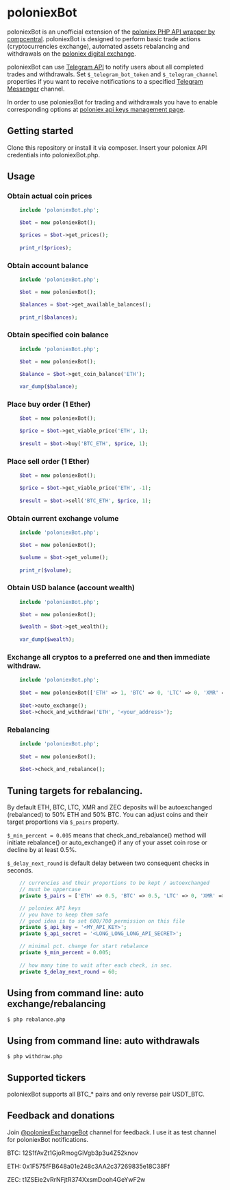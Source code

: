 # poloniexBot

poloniexBot is an unofficial extension of the [poloniex PHP API wrapper by compcentral](http://pastebin.com/iuezwGRZ).
poloniexBot is designed to perform basic trade actions (cryptocurrencies exchange), automated assets rebalancing
and withdrawals on the [poloniex digital exchange](https://poloniex.com/exchange/). 

poloniexBot can use [Telegram API](https://core.telegram.org) to notify users about all completed trades and withdrawals. 
Set 
`$_telegram_bot_token` and `$_telegram_channel`
properties if you want to receive notifications to a specified [Telegram Messenger](https://telegram.org) channel.

In order to use poloniexBot for trading and withdrawals you have to enable corresponding options at [poloniex api keys management page](https://poloniex.com/apiKeys).

## Getting started

Clone this repository or install it via composer. Insert your poloniex API credentials into poloniexBot.php.

## Usage

### Obtain actual coin prices

```php
    include 'poloniexBot.php';

    $bot = new poloniexBot();

    $prices = $bot->get_prices();
    
    print_r($prices);
```

### Obtain account balance

```php
    include 'poloniexBot.php';

    $bot = new poloniexBot();

    $balances = $bot->get_available_balances();
    
    print_r($balances);
```

### Obtain specified coin balance

```php
    include 'poloniexBot.php';

    $bot = new poloniexBot();

    $balance = $bot->get_coin_balance('ETH');
    
    var_dump($balance);
```

### Place buy order (1 Ether)

```php
    $bot = new poloniexBot();

    $price = $bot->get_viable_price('ETH', 1);
    
    $result = $bot->buy('BTC_ETH', $price, 1);
```
### Place sell order (1 Ether)

```php
    $bot = new poloniexBot();

    $price = $bot->get_viable_price('ETH', -1);
    
    $result = $bot->sell('BTC_ETH', $price, 1);
```

### Obtain current exchange volume

```php
    include 'poloniexBot.php';

    $bot = new poloniexBot();

    $volume = $bot->get_volume();
    
    print_r($volume);
```

### Obtain USD balance (account wealth)

```php
    include 'poloniexBot.php';

    $bot = new poloniexBot();

    $wealth = $bot->get_wealth();
    
    var_dump($wealth);
```

### Exchange all cryptos to a preferred one and then immediate withdraw.

```php
    include 'poloniexBot.php';
	
    $bot = new poloniexBot(['ETH' => 1, 'BTC' => 0, 'LTC' => 0, 'XMR' => 0, 'ZEC' => 0]);
	
    $bot->auto_exchange();
    $bot->check_and_withdraw('ETH', '<your_address>');
```

### Rebalancing

```php
	include 'poloniexBot.php';
	
	$bot = new poloniexBot();
	
    $bot->check_and_rebalance();
```
## Tuning targets for rebalancing.

By default ETH, BTC, LTC, XMR and ZEC deposits will be autoexchanged (rebalanced) to 50% ETH and 50% BTC.
You can adjust coins and their target proportions via `$_pairs` property.

`$_min_percent = 0.005`
means that check_and_rebalance() method will initiate rebalance() or auto_exchange() if any of your asset coin rose or decline by at least 0.5%.

`$_delay_next_round`
is default delay between two consequent checks in seconds.

```php
	// currencies and their proportions to be kept / autoexchanged
	// must be uppercase
	private $_pairs = ['ETH' => 0.5, 'BTC' => 0.5, 'LTC' => 0, 'XMR' => 0, 'ZEC' => 0];

	// poloniex API keys
	// you have to keep them safe
	// good idea is to set 600/700 permission on this file
	private $_api_key = '<MY_API_KEY>';
	private $_api_secret = '<LONG_LONG_LONG_API_SECRET>';

	// minimal pct. change for start rebalance
	private $_min_percent = 0.005;
	
	// how many time to wait after each check, in sec.
	private $_delay_next_round = 60;
```

## Using from command line: auto exchange/rebalancing

`$ php rebalance.php`

## Using from command line: auto withdrawals

`$ php withdraw.php`

## Supported tickers

poloniexBot supports all BTC_* pairs and only reverse pair USDT_BTC.

## Feedback and donations

Join [@poloniexExchangeBot](https://t.me/poloniexExchangeBot) channel for feedback. I use it as test channel for poloniexBot notifications.

BTC: 12S1fAvZt1GjoRmogGiVgb3p3u4Z52knov

ETH: 0x1F575fFB648a01e248c3AA2c37269835e18C38Ff

ZEC: t1ZSEie2vRrNFjtR374XxsmDooh4GeYwF2w
